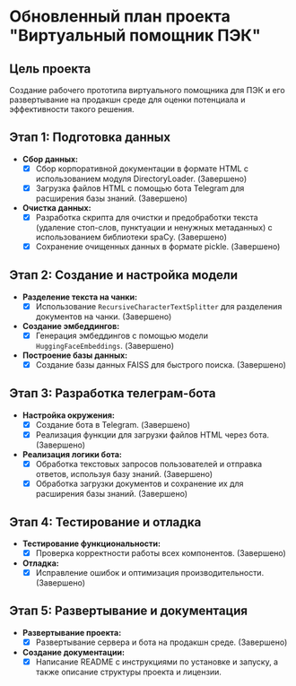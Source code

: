 # Обновленный план проекта "Виртуальный помощник ПЭК"

## Цель проекта
Создание рабочего прототипа виртуального помощника для ПЭК и его развертывание на продакшн среде для оценки потенциала и эффективности такого решения.

## Этап 1: Подготовка данных

- **Сбор данных:**
  - [x] Сбор корпоративной документации в формате HTML с использованием модуля DirectoryLoader. (Завершено)
  - [x] Загрузка файлов HTML с помощью бота Telegram для расширения базы знаний. (Завершено)

- **Очистка данных:**
  - [x] Разработка скрипта для очистки и предобработки текста (удаление стоп-слов, пунктуации и ненужных метаданных) с использованием библиотеки spaCy. (Завершено)
  - [x] Сохранение очищенных данных в формате pickle. (Завершено)

## Этап 2: Создание и настройка модели

- **Разделение текста на чанки:**
  - [x] Использование `RecursiveCharacterTextSplitter` для разделения документов на чанки. (Завершено)

- **Создание эмбеддингов:**
  - [x] Генерация эмбеддингов с помощью модели `HuggingFaceEmbeddings`. (Завершено)

- **Построение базы данных:**
  - [x] Создание базы данных FAISS для быстрого поиска. (Завершено)

## Этап 3: Разработка телеграм-бота

- **Настройка окружения:**
  - [x] Создание бота в Telegram. (Завершено)
  - [x] Реализация функции для загрузки файлов HTML через бота. (Завершено)

- **Реализация логики бота:**
  - [x] Обработка текстовых запросов пользователей и отправка ответов, используя базу знаний. (Завершено)
  - [x] Обработка загрузки документов и сохранение их для расширения базы знаний. (Завершено)

## Этап 4: Тестирование и отладка

- **Тестирование функциональности:**
  - [x] Проверка корректности работы всех компонентов. (Завершено)

- **Отладка:**
  - [x] Исправление ошибок и оптимизация производительности. (Завершено)

## Этап 5: Развертывание и документация

- **Развертывание проекта:**
  - [x] Развертывание сервера и бота на продакшн среде. (Завершено)

- **Создание документации:**
  - [x] Написание README с инструкциями по установке и запуску, а также описание структуры проекта и лицензии.
